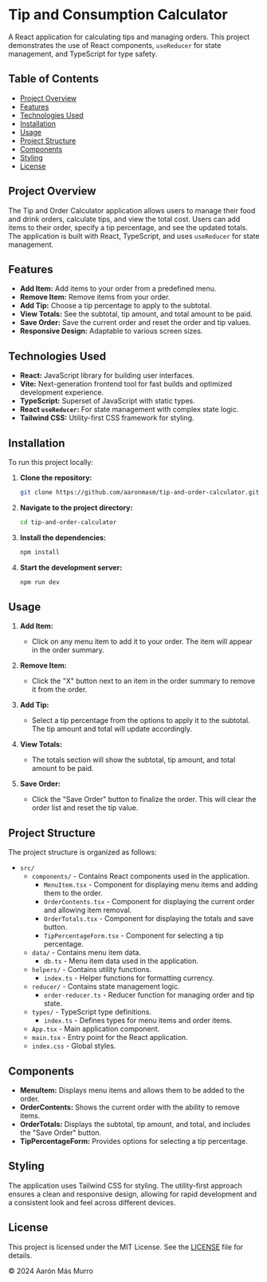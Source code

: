 # Tip and Consumption Calculator

A React application for calculating tips and managing orders. This project demonstrates the use of React components,
`useReducer` for state management, and TypeScript for type safety.

## Table of Contents

- [Project Overview](#project-overview)
- [Features](#features)
- [Technologies Used](#technologies-used)
- [Installation](#installation)
- [Usage](#usage)
- [Project Structure](#project-structure)
- [Components](#components)
- [Styling](#styling)
- [License](#license)

## Project Overview

The Tip and Order Calculator application allows users to manage their food and drink orders, calculate tips, and view
the total cost. Users can add items to their order, specify a tip percentage, and see the updated totals. The
application is built with React, TypeScript, and uses `useReducer` for state management.

## Features

- **Add Item:** Add items to your order from a predefined menu.
- **Remove Item:** Remove items from your order.
- **Add Tip:** Choose a tip percentage to apply to the subtotal.
- **View Totals:** See the subtotal, tip amount, and total amount to be paid.
- **Save Order:** Save the current order and reset the order and tip values.
- **Responsive Design:** Adaptable to various screen sizes.

## Technologies Used

- **React:** JavaScript library for building user interfaces.
- **Vite:** Next-generation frontend tool for fast builds and optimized development experience.
- **TypeScript:** Superset of JavaScript with static types.
- **React `useReducer`:** For state management with complex state logic.
- **Tailwind CSS:** Utility-first CSS framework for styling.

## Installation

To run this project locally:

1. **Clone the repository:**

   ```bash
   git clone https://github.com/aaronmasm/tip-and-order-calculator.git

2. **Navigate to the project directory:**

   ```bash
   cd tip-and-order-calculator

3. **Install the dependencies:**

   ```bash
   npm install

4. **Start the development server:**

   ```bash
   npm run dev

## Usage

1. **Add Item:**
    - Click on any menu item to add it to your order. The item will appear in the order summary.

2. **Remove Item:**
    - Click the "X" button next to an item in the order summary to remove it from the order.

3. **Add Tip:**
    - Select a tip percentage from the options to apply it to the subtotal. The tip amount and total will update
      accordingly.

4. **View Totals:**
    - The totals section will show the subtotal, tip amount, and total amount to be paid.

5. **Save Order:**
    - Click the "Save Order" button to finalize the order. This will clear the order list and reset the tip value.

## Project Structure

The project structure is organized as follows:

- `src/`
    - `components/` - Contains React components used in the application.
        - `MenuItem.tsx` - Component for displaying menu items and adding them to the order.
        - `OrderContents.tsx` - Component for displaying the current order and allowing item removal.
        - `OrderTotals.tsx` - Component for displaying the totals and save button.
        - `TipPercentageForm.tsx` - Component for selecting a tip percentage.
    - `data/` - Contains menu item data.
        - `db.ts` - Menu item data used in the application.
    - `helpers/` - Contains utility functions.
        - `index.ts` - Helper functions for formatting currency.
    - `reducer/` - Contains state management logic.
        - `order-reducer.ts` - Reducer function for managing order and tip state.
    - `types/` - TypeScript type definitions.
        - `index.ts` - Defines types for menu items and order items.
    - `App.tsx` - Main application component.
    - `main.tsx` - Entry point for the React application.
    - `index.css` - Global styles.

## Components

- **MenuItem:** Displays menu items and allows them to be added to the order.
- **OrderContents:** Shows the current order with the ability to remove items.
- **OrderTotals:** Displays the subtotal, tip amount, and total, and includes the "Save Order" button.
- **TipPercentageForm:** Provides options for selecting a tip percentage.

## Styling

The application uses Tailwind CSS for styling. The utility-first approach ensures a clean and responsive design,
allowing for rapid development and a consistent look and feel across different devices.

## License

This project is licensed under the MIT License. See the [LICENSE](./LICENSE) file for details.

© 2024 Aarón Más Murro
